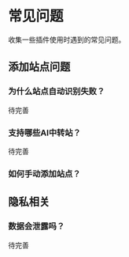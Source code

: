 # 常见问题
收集一些插件使用时遇到的常见问题。


## 添加站点问题
### 为什么站点自动识别失败？

待完善

### 支持哪些AI中转站？

待完善

### 如何手动添加站点？

## 隐私相关
### 数据会泄露吗？
待完善